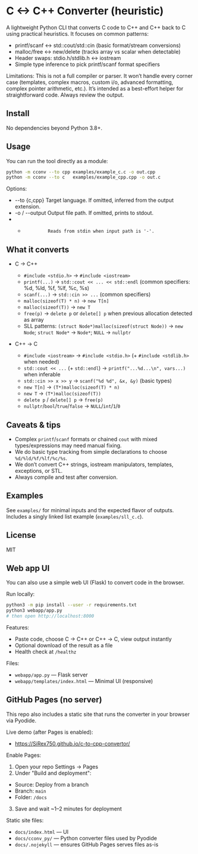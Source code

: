# C <-> C++ Converter (heuristic)

A lightweight Python CLI that converts C code to C++ and C++ back to C using practical heuristics. It focuses on common patterns:

- printf/scanf ↔ std::cout/std::cin (basic format/stream conversions)
- malloc/free ↔ new/delete (tracks array vs scalar when detectable)
- Header swaps: stdio.h/stdlib.h ↔ iostream
- Simple type inference to pick printf/scanf format specifiers

Limitations: This is not a full compiler or parser. It won’t handle every corner case (templates, complex macros, custom i/o, advanced formatting, complex pointer arithmetic, etc.). It’s intended as a best-effort helper for straightforward code. Always review the output.

## Install

No dependencies beyond Python 3.8+.

## Usage

You can run the tool directly as a module:

```bash
python -m cconv --to cpp examples/example_c.c -o out.cpp
python -m cconv --to c   examples/example_cpp.cpp -o out.c
```

Options:
- --to {c,cpp}  Target language. If omitted, inferred from the output extension.
- -o / --output Output file path. If omitted, prints to stdout.
- -              Reads from stdin when input path is '-'.

## What it converts

- C → C++
  - `#include <stdio.h>` → `#include <iostream>`
  - `printf(...)` → `std::cout << ... << std::endl` (common specifiers: %d, %ld, %f, %lf, %c, %s)
  - `scanf(...)` → `std::cin >> ...` (common specifiers)
  - `malloc(sizeof(T) * n)` → `new T[n]`
  - `malloc(sizeof(T))` → `new T`
  - `free(p)` → `delete p` or `delete[] p` when previous allocation detected as array
  - SLL patterns: `(struct Node*)malloc(sizeof(struct Node))` → `new Node`; `struct Node*` → `Node*`; `NULL` → `nullptr`

- C++ → C
  - `#include <iostream>` → `#include <stdio.h>` (+ `#include <stdlib.h>` when needed)
  - `std::cout << ...` (+ `std::endl`) → `printf("...%d...\n", vars...)` when inferable
  - `std::cin >> x >> y` → `scanf("%d %d", &x, &y)` (basic types)
  - `new T[n]` → `(T*)malloc(sizeof(T) * n)`
  - `new T` → `(T*)malloc(sizeof(T))`
  - `delete p` / `delete[] p` → `free(p)`
  - `nullptr`/`bool`/`true`/`false` → `NULL`/`int`/`1`/`0`

## Caveats & tips

- Complex `printf`/`scanf` formats or chained `cout` with mixed types/expressions may need manual fixing.
- We do basic type tracking from simple declarations to choose `%d/%ld/%f/%lf/%c/%s`.
- We don’t convert C++ strings, iostream manipulators, templates, exceptions, or STL.
- Always compile and test after conversion.

## Examples

See `examples/` for minimal inputs and the expected flavor of outputs. Includes a singly linked list example (`examples/sll_c.c`).

## License

MIT

## Web app UI

You can also use a simple web UI (Flask) to convert code in the browser.

Run locally:

```bash
python3 -m pip install --user -r requirements.txt
python3 webapp/app.py
# then open http://localhost:8000
```

Features:
- Paste code, choose C → C++ or C++ → C, view output instantly
- Optional download of the result as a file
- Health check at `/healthz`

Files:
- `webapp/app.py` — Flask server
- `webapp/templates/index.html` — Minimal UI (responsive)

## GitHub Pages (no server)

This repo also includes a static site that runs the converter in your browser via Pyodide.

Live demo (after Pages is enabled):
- https://SiRex750.github.io/c-to-cpp-convertor/

Enable Pages:
1. Open your repo Settings → Pages
2. Under "Build and deployment":
  - Source: Deploy from a branch
  - Branch: `main`
  - Folder: `/docs`
3. Save and wait ~1–2 minutes for deployment

Static site files:
- `docs/index.html` — UI
- `docs/cconv_py/` — Python converter files used by Pyodide
- `docs/.nojekyll` — ensures GitHub Pages serves files as-is